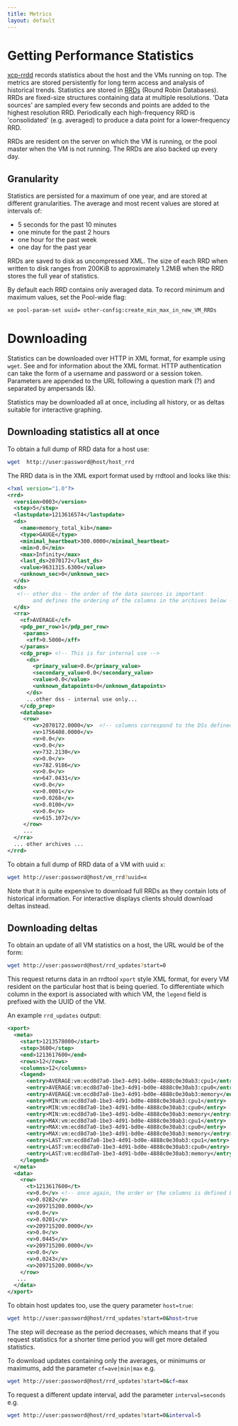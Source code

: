```yaml
---
title: Metrics
layout: default
---
```


Getting Performance Statistics
==============================

[xcp-rrdd](https://github.com/xapi-project/xcp-rrdd)
records statistics about the host and the VMs running on top.
The metrics are stored
persistently for long term access and analysis of historical trends.
Statistics are stored in
[RRDs](http://oss.oetiker.ch/rrdtool/)
(Round Robin Databases).
RRDs are fixed-size structures containing data at multiple resolutions.
'Data sources' are sampled every few seconds and points are added to
the highest resolution RRD. Periodically each high-frequency RRD is
'consolidated' (e.g. averaged) to produce a data point for a lower-frequency RRD.

RRDs are resident on the server on which
the VM is running, or the pool master when the VM is not running. The
RRDs are also backed up every day.

Granularity
-----------

Statistics are persisted for a maximum of one year, and are stored at
different granularities. The average and most recent values are stored
at intervals of:

-   5 seconds for the past 10 minutes
-   one minute for the past 2 hours
-   one hour for the past week
-   one day for the past year

RRDs are saved to disk as uncompressed XML. The size of each RRD when
written to disk ranges from 200KiB to approximately 1.2MiB when the RRD
stores the full year of statistics.

By default each RRD contains only averaged data. To record minimum and
maximum values, set the Pool-wide flag:

```sh
xe pool-param-set uuid= other-config:create_min_max_in_new_VM_RRDs
```

Downloading
===========

Statistics can be downloaded over HTTP in XML format, for example using
`wget`. See [](http://oss.oetiker.ch/rrdtool/doc/rrddump.en.html) and
[](http://oss.oetiker.ch/rrdtool/doc/rrdxport.en.html) for information
about the XML format. HTTP authentication can take the form of a
username and password or a session token. Parameters are appended to the
URL following a question mark (?) and separated by ampersands (&).

Statistics may be downloaded all at once, including all history, or as
deltas suitable for interactive graphing.

Downloading statistics all at once
----------------------------------

To obtain a full dump of RRD data for a host use:

```sh
wget  http://user:password@host/host_rrd
```

The RRD data is in the XML export format used by rrdtool and looks like this:

```xml
<?xml version="1.0"?>
<rrd>
  <version>0003</version>
  <step>5</step>
  <lastupdate>1213616574</lastupdate>
  <ds>
    <name>memory_total_kib</name>
    <type>GAUGE</type>
    <minimal_heartbeat>300.0000</minimal_heartbeat>
    <min>0.0</min>
    <max>Infinity</max>
    <last_ds>2070172</last_ds>
    <value>9631315.6300</value>
    <unknown_sec>0</unknown_sec>
  </ds>
  <ds>
   <!-- other dss - the order of the data sources is important
        and defines the ordering of the columns in the archives below -->
  </ds>
  <rra>
    <cf>AVERAGE</cf>
    <pdp_per_row>1</pdp_per_row>
     <params>
      <xff>0.5000</xff>
    </params>
    <cdp_prep> <!-- This is for internal use -->
      <ds>
        <primary_value>0.0</primary_value>
        <secondary_value>0.0</secondary_value>
        <value>0.0</value>
        <unknown_datapoints>0</unknown_datapoints>
      </ds>
      ...other dss - internal use only...
    </cdp_prep>
    <database>
     <row>
        <v>2070172.0000</v>  <!-- columns correspond to the DSs defined above -->
        <v>1756408.0000</v>
        <v>0.0</v>
        <v>0.0</v>
        <v>732.2130</v>
        <v>0.0</v>
        <v>782.9186</v>
        <v>0.0</v>
        <v>647.0431</v>
        <v>0.0</v>
        <v>0.0001</v>
        <v>0.0268</v>
        <v>0.0100</v>
        <v>0.0</v>
        <v>615.1072</v>
     </row>
     ...
  </rra>
  ... other archives ...
</rrd>

```

To obtain a full dump of RRD data of a VM with uuid `x`:

```sh
wget http://user:password@host/vm_rrd?uuid=x
```

Note that it is quite expensive to download full RRDs as they contain
lots of historical information. For interactive displays clients should
download deltas instead.


Downloading deltas
------------------

To obtain an update of all VM statistics on a host, the URL would be of
the form:

```sh
wget http://user:password@host/rrd_updates?start=0
```

This request returns data in an rrdtool `xport` style XML format, for
every VM resident on the particular host that is being queried. To
differentiate which column in the export is associated with which VM,
the `legend` field is prefixed with the UUID of the VM.

An example `rrd_updates` output:

```xml
<xport>
  <meta>
    <start>1213578000</start>
    <step>3600</step>
    <end>1213617600</end>
    <rows>12</rows>
    <columns>12</columns>
    <legend>
      <entry>AVERAGE:vm:ecd8d7a0-1be3-4d91-bd0e-4888c0e30ab3:cpu1</entry> <!-- nb - each data source might have multiple entries for different consolidation functions -->
      <entry>AVERAGE:vm:ecd8d7a0-1be3-4d91-bd0e-4888c0e30ab3:cpu0</entry>
      <entry>AVERAGE:vm:ecd8d7a0-1be3-4d91-bd0e-4888c0e30ab3:memory</entry>
      <entry>MIN:vm:ecd8d7a0-1be3-4d91-bd0e-4888c0e30ab3:cpu1</entry>
      <entry>MIN:vm:ecd8d7a0-1be3-4d91-bd0e-4888c0e30ab3:cpu0</entry>
      <entry>MIN:vm:ecd8d7a0-1be3-4d91-bd0e-4888c0e30ab3:memory</entry>
      <entry>MAX:vm:ecd8d7a0-1be3-4d91-bd0e-4888c0e30ab3:cpu1</entry>
      <entry>MAX:vm:ecd8d7a0-1be3-4d91-bd0e-4888c0e30ab3:cpu0</entry>
      <entry>MAX:vm:ecd8d7a0-1be3-4d91-bd0e-4888c0e30ab3:memory</entry>
      <entry>LAST:vm:ecd8d7a0-1be3-4d91-bd0e-4888c0e30ab3:cpu1</entry>
      <entry>LAST:vm:ecd8d7a0-1be3-4d91-bd0e-4888c0e30ab3:cpu0</entry>
      <entry>LAST:vm:ecd8d7a0-1be3-4d91-bd0e-4888c0e30ab3:memory</entry>
    </legend>
  </meta>
  <data>
    <row>
      <t>1213617600</t>
      <v>0.0</v> <!-- once again, the order or the columns is defined by the legend above -->
      <v>0.0282</v>
      <v>209715200.0000</v>
      <v>0.0</v>
      <v>0.0201</v>
      <v>209715200.0000</v>
      <v>0.0</v>
      <v>0.0445</v>
      <v>209715200.0000</v>
      <v>0.0</v>
      <v>0.0243</v>
      <v>209715200.0000</v>
    </row>
   ...
  </data>
</xport>
```


To obtain host updates too, use the query parameter `host=true`:

```sh
wget http://user:password@host/rrd_updates?start=0&host=true
```

The step will decrease as the period decreases, which means that if you
request statistics for a shorter time period you will get more detailed
statistics.

To download updates containing only the averages, or minimums or maximums,
add the parameter `cf=ave|min|max` e.g.

```sh
wget http://user:password@host/rrd_updates?start=0&cf=max
```

To request a different update interval, add the parameter `interval=seconds` e.g.


```sh
wget http://user:password@host/rrd_updates?start=0&interval=5
```
